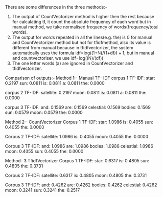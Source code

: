 There are some differences in the three methods:-
1. The output of CountVectorizer method is higher then the rest because for calculating tf, it count the absolute frequency of each word but in manual method, we take normalised frequency of words(frequency/total words).
2. The output for words repeated in all the lines(e.g. the) is 0 for manual and CountVectorizer method but not for tfidfmethod, also its value is different from manual because in tfidfvectorizer, the system automatically uses the formula idf=log((1+N)/(1+df)) + 1, but in manual and countvectoriser, we use idf=log((N)/(df))
3. The one letter words (a) are ignored in CountVectorizer and tfidfvectorizer.

Comparison of outputs:-
Method 1:- Manual TF- IDF
corpus 1 TF-IDF:
star: 0.2197
sun: 0.0811
is: 0.0811
a: 0.0811
the: 0.0000

corpus 2 TF-IDF:
satellite: 0.2197
moon: 0.0811
is: 0.0811
a: 0.0811
the: 0.0000

corpus 3 TF-IDF:
and: 0.1569
are: 0.1569
celestial: 0.1569
bodies: 0.1569
sun: 0.0579
moon: 0.0579
the: 0.0000

Method 2:- CountVectorizer
Corpus 1 TF-IDF:
star: 1.0986
is: 0.4055
sun: 0.4055
the: 0.0000

Corpus 2 TF-IDF:
satellite: 1.0986
is: 0.4055
moon: 0.4055
the: 0.0000

Corpus 3 TF-IDF:
and: 1.0986
are: 1.0986
bodies: 1.0986
celestial: 1.0986
moon: 0.4055
sun: 0.4055
the: 0.0000

Method- 3 TfidfVectorizer
Corpus 1 TF-IDF:
star: 0.6317
is: 0.4805
sun: 0.4805
the: 0.3731

Corpus 2 TF-IDF:
satellite: 0.6317
is: 0.4805
moon: 0.4805
the: 0.3731

Corpus 3 TF-IDF:
and: 0.4262
are: 0.4262
bodies: 0.4262
celestial: 0.4262
moon: 0.3241
sun: 0.3241
the: 0.2517
